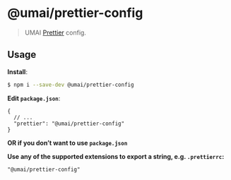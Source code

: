 # @umai/prettier-config

> UMAI [Prettier](https://prettier.io) config.

## Usage

**Install**:

```bash
$ npm i --save-dev @umai/prettier-config
```

**Edit `package.json`**:

```jsonc
{
  // ...
  "prettier": "@umai/prettier-config"
}
```

**OR if you don’t want to use `package.json`**

**Use any of the supported extensions to export a string, e.g. `.prettierrc`:**

```
"@umai/prettier-config"
```
